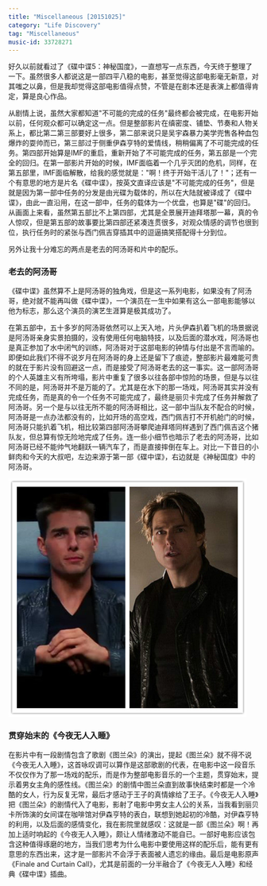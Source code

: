 ```yaml
---
title: "Miscellaneous [20151025]"
category: "Life Discovery"
tag: "Miscellaneous"
music-id: 33728271
---
```


好久以前就看过了《碟中谍5：神秘国度》，一直想写一点东西，今天终于整理了一下。虽然很多人都说这是一部四平八稳的电影，甚至觉得这部电影毫无新意，对其嗤之以鼻，但是我却觉得这部电影值得点赞，不管是在剧本还是表演上都值得肯定，算是良心作品。

从剧情上说，虽然大家都知道"不可能的完成的任务"最终都会被完成，在电影开始以前，任何观众都可以确定这一点。但是整部影片在缜密度、铺垫、节奏和人物关系上，都比第二第三部要好上很多，第二部来说只是吴宇森暴力美学兜售各种血包爆炸的耍帅而已，第三部过于侧重伊森亨特的爱情线，稍稍偏离了不可能完成的任务。第四部开始算是IMF的重启，重新开始了不可能完成的任务，第五部是一个完全的回归。在第一部影片开始的时候，IMF面临着一个几乎灭团的危机，同样，在第五部里，IMF面临解散，给我的感觉就是："啊！终于开始干活儿了！"；还有一个有意思的地方是片名《碟中谍》，按英文直译应该是"不可能完成的任务"，但是就是因为第一部中任务的分发是由光碟为载体的，所以在大陆就被译成了《碟中谍》，由此一直沿用，在这一部中，任务的载体为一个优盘，也算是"碟"的回归。从画面上来看，虽然第五部比不上第四部，尤其是全景展开迪拜塔那一幕，真的令人惊叹，但是第五部的故事要比第四部还紧凑连贯很多，对观众情感的调节也很到位，执行任务时的紧张与西门佩吉穿插其中的逗逼搞笑搭配得十分到位。

另外让我十分难忘的两点是老去的阿汤哥和片中的配乐。

### 老去的阿汤哥 ###

《碟中谍》虽然算不上是阿汤哥的独角戏，但是这一系列电影，如果没有了阿汤哥，绝对就不能再叫做《碟中谍》，一个演员在一生中如果有这么一部电影能够以他为标志，那么这个演员的演艺生涯算是极其成功了。

在第五部中，五十多岁的阿汤哥依然可以上天入地，片头伊森扒着飞机的场景据说是阿汤哥亲身实景拍摄的，没有使用任何电脑特技，以及后面的潜水戏，阿汤哥也是真正参加了水中闭气的训练，阿汤哥对于这部电影的钟情与付出是不言而喻的。即便如此我们不得不说岁月在阿汤哥的身上还是留下了痕迹，整部影片最难能可贵的就在于影片没有回避这一点，而是接受了阿汤哥老去的这一事实。这一部阿汤哥的个人英雄主义有所垮塌，影片中重复了很多以往各部中惊险的场景，但是与以往不同的是，阿汤哥并不是万能的了。尤其是在水下的那一场戏，阿汤哥其实并没有完成任务，而是真的令一个任务不可能完成了，最终是丽贝卡完成了任务并解救了阿汤哥。另一个是与以往无所不能的阿汤哥相比，这一部中当队友不配合的时候，阿汤哥是一点办法都没有的，比如开场的高空戏，西门佩吉打不开机舱门的时候，阿汤哥只能扒着飞机，相比较第四部阿汤哥攀爬迪拜塔同样遇到了西门佩吉这个猪队友，但总算有惊无险地完成了任务。连一些小细节也暗示了老去的阿汤哥，比如阿汤哥已经不能帅气地翻跃一辆汽车了，而是直接摔倒在车上。对比一下昔日的小鲜肉和今天的大叔吧，左边来源于第一部《碟中谍》，右边就是《神秘国度》中的阿汤哥。

<img class="img-responsive center-block" src="https://raw.githubusercontent.com/joshua19881228/my_blogs/master/Life_Discovery/Miscellaneous/figures/Tom.jpg" alt="" width="480"/>

### 贯穿始末的《今夜无人入睡》 ###

在影片中有一段剧情包含了歌剧《图兰朵》的演出，提起《图兰朵》就不得不说《今夜无人入睡》，这首咏叹调可以算作是这部歌剧的代表，在电影中这一段音乐不仅仅作为了那一场戏的配乐，而是作为整部电影音乐的一个主题，贯穿始末，提示着男女主角的感性线。《图兰朵》的剧情中图兰朵直到故事快结束时都是一个冷酷的女人，行为反复无常，最后才感动于王子的真情嫁给了王子。《今夜无人入睡》把《图兰朵》的剧情代入了电影，影射了电影中男女主人公的关系，当我看到丽贝卡所饰演的女间谍在咖啡馆对伊森亨特的表白，联想到她起初的冷酷，对伊森亨特的利用，以及后面的感情变化，我在影院里就感叹：这就是一部《图兰朵》啊！再加上适时响起的《今夜无人入睡》，颇让人情绪激动不能自已。一部好电影应该包含这种值得琢磨的地方，当我们思考为什么电影中要使用这样的配乐后，能有更有意思的东西出来，这才是一部影片不会浮于表面被人遗忘的缘由。最后是电影原声《Finale and Curtain Call》，尤其是前面的一分半融合了《今夜无人入睡》和经典《碟中谍》插曲。
